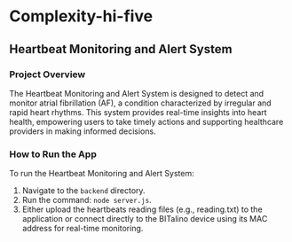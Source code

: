 # Complexity-hi-five
## Heartbeat Monitoring and Alert System

### Project Overview
The Heartbeat Monitoring and Alert System is designed to detect and monitor atrial fibrillation (AF), a condition characterized by irregular and rapid heart rhythms. This system provides real-time insights into heart health, empowering users to take timely actions and supporting healthcare providers in making informed decisions.

### How to Run the App
To run the Heartbeat Monitoring and Alert System:
1. Navigate to the `backend` directory.
2. Run the command: `node server.js`.
3. Either upload the heartbeats reading files (e.g., reading.txt) to the application or connect directly to the BITalino device using its MAC address for real-time monitoring.


